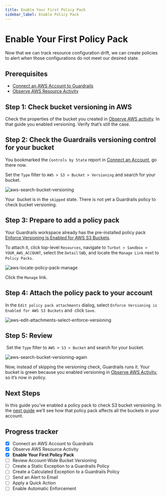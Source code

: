 ```yaml
---
title: Enable Your First Policy Pack
sidebar_label: Enable Policy Pack
---
```



# Enable Your First Policy Pack

Now that we can track resource configuration drift, we can create policies to alert when those configurations do not meet our desired state. 

## Prerequisites

- [Connect an AWS Account to Guardrails](/guardrails/docs/getting-started/getting-started-aws/connect-an-account/)
- [Observe AWS Resource Activity](/guardrails/docs/getting-started/getting-started-aws/observe-aws-activity/)


## Step 1: Check bucket versioning in AWS

Check the properties of the bucket you created in [Observe AWS activity](/guardrails/docs/getting-started/getting-started-aws/observe-aws-activity). In that guide you enabled versioning. Verify that’s still the case.

## Step 2: Check the Guardrails versioning control for your bucket

  
You bookmarked the `Controls by State` report in [Connect an Account](/guardrails/docs/getting-started/getting-started-aws/observe-aws-activity), go there now.

Set the `Type` filter to `AWS > S3 > Bucket > Versioning` and search for your bucket.

<p><img alt="aws-search-bucket-versioning" src="/images/docs/guardrails/getting-started/getting-started-aws/enable-policy-pack/aws-search-bucket-versioning.png"/></p>

Your  bucket is in the `skipped` state. There is not yet a Guardrails policy to check bucket versioning. 

## Step 3: Prepare to add a policy pack

Your Guardrails workspace already has the pre-installed policy pack [Enforce Versioning Is Enabled for AWS S3 Buckets](https://hub.guardrails.turbot.com/policy-packs/aws_s3_enforce_versioning_is_enabled_for_buckets).

To attach it, click top-level `Resources`, navigate to `Turbot > Sandbox > YOUR_AWS_ACCOUNT`, select the `Detail` tab, and locate the `Manage Link` next to `Policy Packs`.

<p><img alt="aws-locate-policy-pack-manage" src="/images/docs/guardrails/getting-started/getting-started-aws/enable-policy-pack/aws-locate-policy-pack-manage.png"/></p>

Click the `Manage` link.

## Step 4: Attach the policy pack to your account

In the `Edit policy pack attachments` dialog, select `Enforce Versioning is Enabled for AWS S3 Buckets` and  click `Save`.

<p><img alt="aws-edit-attachments-select-enforce-versioning" src="/images/docs/guardrails/getting-started/getting-started-aws/enable-policy-pack/aws-edit-attachments-select-enforce-versioning.png"/></p>

## Step 5: Review

 Set the `Type` filter to `AWS > S3 > Bucket` and search for your bucket.

<p><img alt="aws-search-bucket-versioning-again" src="/images/docs/guardrails/getting-started/getting-started-aws/enable-policy-pack/aws-search-bucket-versioning-again.png"/></p>

Now, instead of skipping the versioning check, Guardrails runs it. Your bucket is green because you enabled versioning in [Observe AWS Activity](/guardrails/docs/getting-started/observe-aws-activity), so it’s now in policy.

## Next Steps

In this guide you’ve enabled a policy pack to check S3 bucket versioning. In the [next guide](/guardrails/docs/getting-started/getting-started-aws/review-across-account) we’ll see how that policy pack affects all the buckets in your account.

  



## Progress tracker

- [x] Connect an AWS Account to Guardrails
- [x] Observe AWS Resource Activity
- [x] **Enable Your First Policy Pack**
- [ ] Review Account-Wide Bucket Versioning
- [ ] Create a Static Exception to a Guardrails Policy
- [ ] Create a Calculated Exception to a Guardrails Policy
- [ ] Send an Alert to Email
- [ ] Apply a Quick Action
- [ ] Enable Automatic Enforcement
